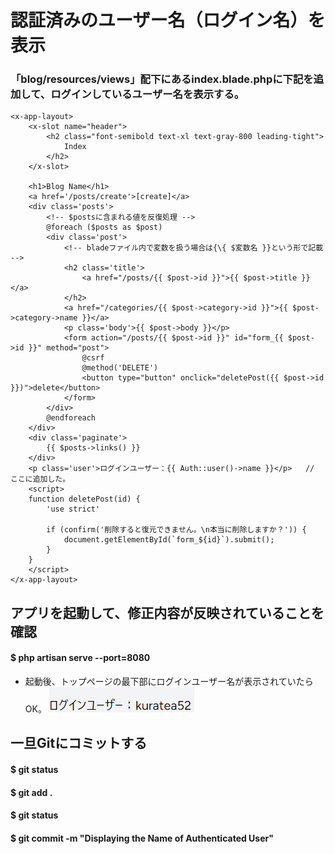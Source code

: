# 認証済みのユーザー名（ログイン名）を表示

### 「blog/resources/views」配下にあるindex.blade.phpに下記を追加して、ログインしているユーザー名を表示する。

    <x-app-layout>
        <x-slot name="header">
            <h2 class="font-semibold text-xl text-gray-800 leading-tight">
                Index
            </h2>
        </x-slot>
        
        <h1>Blog Name</h1>
        <a href='/posts/create'>[create]</a>
        <div class='posts'>
            <!-- $postsに含まれる値を反復処理 -->
            @foreach ($posts as $post)
            <div class='post'>
                <!-- bladeファイル内で変数を扱う場合は{\{ $変数名 }}という形で記載 -->
                <h2 class='title'>
                    <a href="/posts/{{ $post->id }}">{{ $post->title }}</a>
                </h2>
                <a href="/categories/{{ $post->category->id }}">{{ $post->category->name }}</a>
                <p class='body'>{{ $post->body }}</p>
                <form action="/posts/{{ $post->id }}" id="form_{{ $post->id }}" method="post">
                    @csrf
                    @method('DELETE')
                    <button type="button" onclick="deletePost({{ $post->id }})">delete</button> 
                </form>
            </div>
            @endforeach
        </div>
        <div class='paginate'>
            {{ $posts->links() }}
        </div>
        <p class='user'>ログインユーザー：{{ Auth::user()->name }}</p>   // ここに追加した。
        <script>
        function deletePost(id) {
            'use strict'

            if (confirm('削除すると復元できません。\n本当に削除しますか？')) {
                document.getElementById(`form_${id}`).submit();
            }
        }
        </script>
    </x-app-layout>

## アプリを起動して、修正内容が反映されていることを確認

#### $ php artisan serve --port=8080

* 起動後、トップページの最下部にログインユーザー名が表示されていたらOK。
![Alt text](../../img/09-3_6_1.png)

## 一旦Gitにコミットする

#### $ git status
#### $ git add .
#### $ git status
#### $ git commit -m "Displaying the Name of Authenticated User"